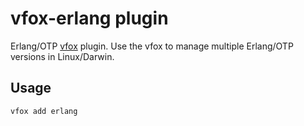 # vfox-erlang plugin

Erlang/OTP [vfox](https://github.com/version-fox) plugin. Use the vfox to manage multiple Erlang/OTP versions in Linux/Darwin.

## Usage

```shell
vfox add erlang
```
